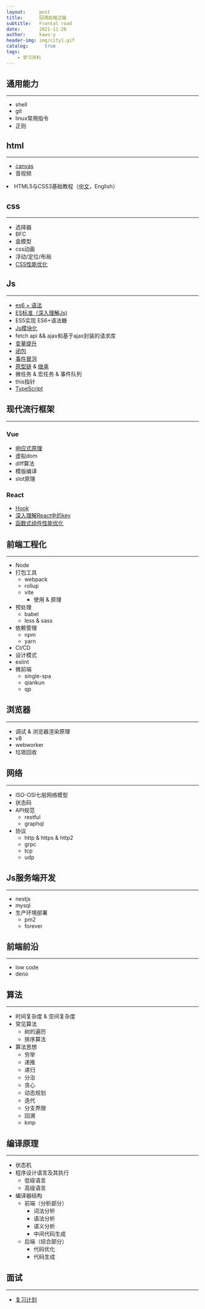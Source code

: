 ```yaml
---
layout:     post
title:      回溯前端之路
subtitle:   Frontal road
date:       2021-11-26
author:     kaws-y
header-img: img/city1.gif
catalog: 	  true
tags:
    - 学习资料
---
```



## 通用能力 ##
***
* shell
* git
* linux常用指令
* 正则

## html ##
***
* [canvas](https://juejin.cn/post/6986785259966857247)
* 音视频
<li>HTML5与CSS3基础教程（<a href="{{site.baseurl}}/files/HTML5与CSS3基础教程.pdf">中文</a>，English）</li>


## css ##
***
* 选择器
* BFC
* 盒模型
* css动画
* 浮动/定位/布局
* [CSS性能优化](https://juejin.cn/post/6844903649605320711?utm_source=gold_browser_extension)

## Js ##
***
* [es6 + 语法](https://es6.ruanyifeng.com/)
* [ES标准（深入理解Js)](https://www.kancloud.cn/kancloud/deep-understand-javascript/43708)
* ES5实现 ES6+语法糖
* [Js模块化](https://juejin.cn/post/6844903576309858318)
* fetch api && ajax和基于ajax封装的请求库
* [变量提升](https://juejin.cn/post/6844903490989342728)
* [闭包](https://juejin.cn/post/6844903858636849159)
* [事件冒泡](https://juejin.cn/post/6844903834075021326)
* [原型链](https://juejin.cn/post/6844903989088092174) & [继承](https://juejin.cn/post/6844903475021627400)
* 微任务 & 宏任务 & 事件队列
* this指针
* [TypeScript](https://zhongsp.gitbooks.io/typescript-handbook/content/)

## 现代流行框架 ##
***
### Vue ###
* [响应式原理](https://juejin.cn/post/6857669921166491662)
* 虚拟dom
* diff算法
* 模版编译
* slot原理

### React ###
* [Hook](https://juejin.cn/post/6844903985338400782)
* [深入理解React中的key](https://zhuanlan.zhihu.com/p/112917118)
* [函数式组件性能优化](https://juejin.cn/post/6844904103504527374)

## 前端工程化 ##
***
* Node
* 打包工具
   - webpack
   - rollup
   - vite
     - 使用 & 原理
* 预处理
  - babel
  - less & sass
* 依赖管理
  - npm 
  - yarn
* CI/CD
* 设计模式
* eslint
* 微前端
  - single-spa
  - qiankun
  - qp

## 浏览器 ##
***
* 调试 & 浏览器渲染原理
* v8
* webworker
* 垃圾回收

## 网络 ##
***
* ISO-OSI七层网络模型
* 状态码
* API规范
  - restful
  - graphql
* 协议
  - http & https & http2
  - grpc
  - tcp
  - udp

## Js服务端开发 ##
***
* nestjs
* mysql
* 生产环境部署
  - pm2
  - forever

## 前端前沿 ##
***
* low code
* deno

## 算法 ##
***
* 时间复杂度 & 空间复杂度
* 常见算法
  - 树的遍历
  - 排序算法
* 算法思想
  - 穷举
  - 递推
  - 递归
  - 分治
  - 贪心
  - 动态规划
  - 迭代
  - 分支界限
  - 回溯
  - kmp
  
## 编译原理 ##
***
* 状态机
* 程序设计语言及其执行
  - 低级语言
  - 高级语言
* 编译器结构
  - 前端（分析部分）
    - 词法分析
    - 语法分析
    - 语义分析
    - 中间代码生成
  - 后端（综合部分）
    - 代码优化
    - 代码生成

## 面试 ##
***
* [复习计划](https://juejin.cn/post/7061588533214969892)
